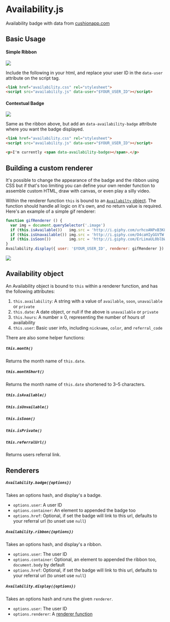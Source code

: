 # Availability.js
Availability badge with data from [cushionapp.com](http://cushionapp.com)

## Basic Usage

#### Simple Ribbon

![](https://raw.githubusercontent.com/cushion/availability.js/master/examples/ribbon.gif)

Include the following in your html, and replace your user ID in the `data-user` attribute on the script tag.

~~~ html
<link href="availability.css" rel="stylesheet">
<script src="availability.js" data-user="$YOUR_USER_ID"></script>
~~~

#### Contextual Badge

![](https://raw.githubusercontent.com/cushion/availability.js/master/examples/badge.gif)

Same as the ribbon above, but add an `data-availability-badge` attribute where you want the badge displayed.

~~~ html
<link href="availability.css" rel="stylesheet">
<script src="availability.js" data-user="$YOUR_USER_ID"></script>

<p>I'm currently <span data-availability-badge></span>.</p>
~~~

## Building a custom renderer

It's possible to change the appearance of the badge and the ribbon using CSS but if that's too limiting you can define your own render function to assemble custom HTML, draw with canvas, or even play a silly video.

Within the renderer function `this` is bound to an [`Availabilty` object](#availability-object). The function should handle all logic on it's own, and no return value is required. Here's an example of a simple gif renderer:

~~~ javascript
function gifRenderer () {
  var img = document.querySelector('.image')
  if (this.isAvailable())   img.src = 'http://i.giphy.com/urhcoANPxB3K8.gif'
  if (this.isUnavailable()) img.src = 'http://i.giphy.com/O4caHIyGGVTW.gif'
  if (this.isSoon())        img.src = 'http://i.giphy.com/ErLimaUL0blbW.gif'
}
Availability.display({ user: '$YOUR_USER_ID', renderer: gifRenderer })
~~~

![](https://raw.githubusercontent.com/cushion/availability.js/master/examples/giphy.gif)


## Availability object

An Availability object is bound to `this` within a renderer function, and has the following attributes:

1. `this.availability`: A string with a value of `available`, `soon`, `unavailable` or `private`
2. `this.date`: A date object, or null if the above is `unavailable` or `private`
3. `this.hours`: A number ≥ 0, representing the number of hours of availability
4. `this.user`: Basic user info, including `nickname`, `color`, and `referral_code`

There are also some helper functions:

##### `this.month()`

Returns the month name of `this.date`.

##### `this.monthShort()`

Returns the month name of `this.date` shortened to 3–5 characters.

##### `this.isAvailable()`

##### `this.isUnvailable()`

##### `this.isSoon()`

##### `this.isPrivate()`

##### `this.referralUrl()`

Returns users referral link.



## Renderers

##### `Availability.badge({options})`

Takes an options hash, and display's a badge.

- `options.user`: A user ID
- `options.container`: An element to appended the badge too
- `options.href`: Optional, if set the badge will link to this url, defaults to your referral url (to unset use `null`)


##### `Availability.ribbon({options})`

Takes an options hash, and display's a ribbon.

- `options.user`: The user ID
- `options.container`: Optional, an element to appended the ribbon too, `document.body` by default
- `options.href`: Optional, if set the badge will link to this url, defaults to your referral url (to unset use `null`)


##### `Availability.display({options})`

Takes an options hash and runs the given `renderer`.

- `options.user`: The user ID
- `options.renderer`: A [renderer function](#building-a-custom-renderer)
